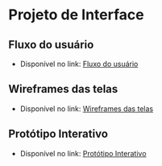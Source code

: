 # Projeto de Interface


## Fluxo do usuário
- Disponível no link: [Fluxo do usuário](./fluxo-do-usuario.md)

## Wireframes das telas
- Disponível no link: [Wireframes das telas](./wireframe-das-telas.md)

## Protótipo Interativo
- Disponível no link: [Protótipo Interativo](./prototipo-interativo.md)
